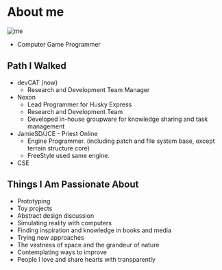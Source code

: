# About me
![me](https://bugcaptor.github.io/public/me.jpg)

- Computer Game Programmer


## Path I Walked
- devCAT (now)
  - Research and Development Team Manager
- Nexon
  - Lead Programmer for Husky Express
  - Research and Development Team
  - Developed in-house groupware for knowledge sharing and task management
- JamieSD/JCE - Priest Online
  - Engine Programmer. (including patch and file system base, except terrain structure core)
  - FreeStyle used same engine.
- CSE


## Things I Am Passionate About
- Prototyping
- Toy projects
- Abstract design discussion
- Simulating reality with computers
- Finding inspiration and knowledge in books and media
- Trying new approaches
- The vastness of space and the grandeur of nature
- Contemplating ways to improve
- People I love and share hearts with transparently

